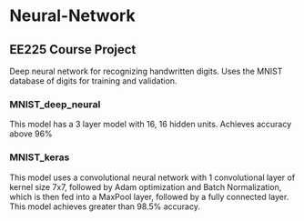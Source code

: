# Neural-Network
## EE225 Course Project
Deep neural network for recognizing handwritten digits. Uses the MNIST database of digits for training and validation. 
### MNIST_deep_neural
This model has a 3 layer model with 16, 16 hidden units. Achieves accuracy above 96% 
### MNIST_keras
This model uses a convolutional neural network with 1 convolutional layer of kernel size 7x7, followed by Adam optimization and Batch Normalization, which is then fed into a MaxPool layer, followed by a fully connected layer. This model achieves greater than 98.5% accuracy.
